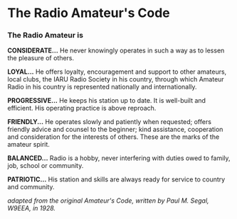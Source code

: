 # The Radio Amateur's Code

### The Radio Amateur is

**CONSIDERATE...** He never knowingly operates in such a way as to lessen the pleasure of others.

**LOYAL...** He offers loyalty, encouragement and support to other amateurs, local clubs, the IARU Radio Society in his country, through which Amateur Radio in his country is represented nationally and internationally.

**PROGRESSIVE...** He keeps his station up to date. It is well-built and efficient. His operating practice is above reproach.

**FRIENDLY...** He operates slowly and patiently when requested; offers friendly advice and counsel to the beginner; kind assistance, cooperation and consideration for the interests of others. These are the marks of the amateur spirit.

**BALANCED...** Radio is a hobby, never interfering with duties owed to family, job, school or community.

**PATRIOTIC...** His station and skills are always ready for service to country and community.

_adapted from the original Amateur's Code, written by Paul M. Segal, W9EEA, in 1928._
